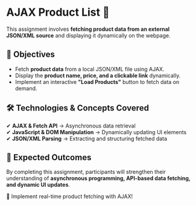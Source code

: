 # AJAX Product List 🔄

This assignment involves **fetching product data from an external JSON/XML source** and displaying it dynamically on the webpage.

## 📌 Objectives

- Fetch **product data** from a local JSON/XML file using AJAX.
- Display the **product name, price, and a clickable link** dynamically.
- Implement an interactive **"Load Products"** button to fetch data on demand.

## 🛠 Technologies & Concepts Covered

✔ **AJAX & Fetch API** → Asynchronous data retrieval  
✔ **JavaScript & DOM Manipulation** → Dynamically updating UI elements  
✔ **JSON/XML Parsing** → Extracting and structuring fetched data

## 🎯 Expected Outcomes

By completing this assignment, participants will strengthen their understanding of **asynchronous programming, API-based data fetching, and dynamic UI updates**.

🚀 Implement real-time product fetching with AJAX!
